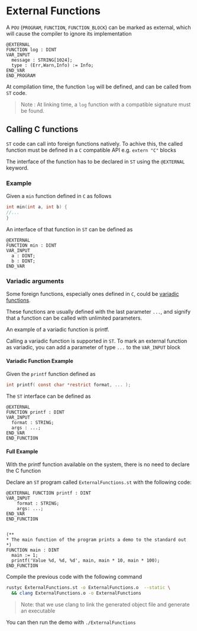 # External Functions

A `POU` (`PROGRAM`, `FUNCTION`, `FUNCTION_BLOCK`) can be marked as external,
which will cause the compiler to ignore its implementation

```iecst
@EXTERNAL
FUNCTION log : DINT
VAR_INPUT
  message : STRING[1024];
  type : (Err,Warn,Info) := Info;
END_VAR
END_PROGRAM
```

At compilation time, the function `log` will be defined,
and can be called from `ST` code.

> Note : At linking time, a `log` function with a compatible signature must be found.

## Calling C functions

`ST` code can call into foreign functions natively.
To achive this, the called function must be defined in a `C` compatible API
e.g. `extern "C"` blocks

The interface of the function has to be declared in `ST` using the `@EXTERNAL` keyword.

### Example

Given a `min` function defined in `C` as follows

```C
int min(int a, int b) {
//...
}
```

An interface of that function in `ST` can be defined as

```iecst
@EXTERNAL
FUNCTION min : DINT
VAR_INPUT
  a : DINT;
  b : DINT;
END_VAR
```

### Variadic arguments

Some foreign functions, especially ones defined in `C`,
could be [variadic functions](https://en.cppreference.com/w/c/variadic).

These functions are usually defined with the last parameter `...`, and signify
that a function can be called with unlimited parameters.

An example of a variadic function is printf.

Calling a variadic function is supported in `ST`. To mark an external function
as variadic, you can add a parameter of type `...` to the `VAR_INPUT` block

#### Variadic Function Example

Given the `printf` function defined as

```C
int printf( const char *restrict format, ... );
```

The `ST` interface can be defined as

```iecst
@EXTERNAL
FUNCTION printf : DINT
VAR_INPUT
  format : STRING;
  args : ...;
END_VAR
END_FUNCTION
```

#### Full Example

With the printf function available on the system, there is no need to declare
the C function

Declare an `ST` program called `ExternalFunctions.st` with the following code:

```iecst
@EXTERNAL FUNCTION printf : DINT
VAR_INPUT
    format : STRING;
    args: ...;
END_VAR
END_FUNCTION


(**
* The main function of the program prints a demo to the standard out
*)
FUNCTION main : DINT
  main := 1;
  printf('Value %d, %d, %d', main, main * 10, main * 100);
END_FUNCTION
```

Compile the previous code with the following command

```sh
rustyc ExternalFunctions.st -o ExternalFunctions.o  --static \
  && clang ExternalFunctions.o -o ExternalFunctions
```

> Note: that we use clang to link the generated object file and generate an executable

You can then run the demo with `./ExternalFunctions`
